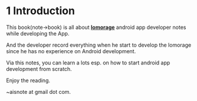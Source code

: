 # 1 Introduction

This book(note->book) is all about **[lomorage](https://lomorage.com)** android app developer notes while developing the App.

And the developer record everything when he start to develop the lomorage since he has no experience on Android development.

Via this notes, you can learn a lots esp. on how to start android app development from scratch.

Enjoy the reading.

~aisnote at gmail dot com.
